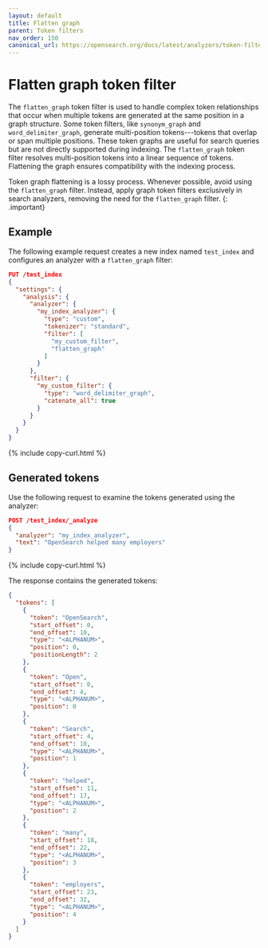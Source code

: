```yaml
---
layout: default
title: Flatten graph
parent: Token filters
nav_order: 150
canonical_url: https://opensearch.org/docs/latest/analyzers/token-filters/flatten-graph/
---
```


# Flatten graph token filter

The `flatten_graph` token filter is used to handle complex token relationships that occur when multiple tokens are generated at the same position in a graph structure. Some token filters, like `synonym_graph` and `word_delimiter_graph`, generate multi-position tokens---tokens that overlap or span multiple positions. These token graphs are useful for search queries but are not directly supported during indexing. The `flatten_graph` token filter resolves multi-position tokens into a linear sequence of tokens. Flattening the graph ensures compatibility with the indexing process. 

Token graph flattening is a lossy process. Whenever possible, avoid using the `flatten_graph` filter. Instead, apply graph token filters exclusively in search analyzers, removing the need for the `flatten_graph` filter.
{: .important}

## Example

The following example request creates a new index named `test_index` and configures an analyzer with a `flatten_graph` filter:

```json
PUT /test_index
{
  "settings": {
    "analysis": {
      "analyzer": {
        "my_index_analyzer": {
          "type": "custom",
          "tokenizer": "standard",
          "filter": [
            "my_custom_filter",
            "flatten_graph"
          ]
        }
      },
      "filter": {
        "my_custom_filter": {
          "type": "word_delimiter_graph",
          "catenate_all": true
        }
      }
    }
  }
}
```
{% include copy-curl.html %}

## Generated tokens

Use the following request to examine the tokens generated using the analyzer:

```json
POST /test_index/_analyze
{
  "analyzer": "my_index_analyzer",
  "text": "OpenSearch helped many employers"
}
```
{% include copy-curl.html %}

The response contains the generated tokens:

```json
{
  "tokens": [
    {
      "token": "OpenSearch",
      "start_offset": 0,
      "end_offset": 10,
      "type": "<ALPHANUM>",
      "position": 0,
      "positionLength": 2
    },
    {
      "token": "Open",
      "start_offset": 0,
      "end_offset": 4,
      "type": "<ALPHANUM>",
      "position": 0
    },
    {
      "token": "Search",
      "start_offset": 4,
      "end_offset": 10,
      "type": "<ALPHANUM>",
      "position": 1
    },
    {
      "token": "helped",
      "start_offset": 11,
      "end_offset": 17,
      "type": "<ALPHANUM>",
      "position": 2
    },
    {
      "token": "many",
      "start_offset": 18,
      "end_offset": 22,
      "type": "<ALPHANUM>",
      "position": 3
    },
    {
      "token": "employers",
      "start_offset": 23,
      "end_offset": 32,
      "type": "<ALPHANUM>",
      "position": 4
    }
  ]
}
```
